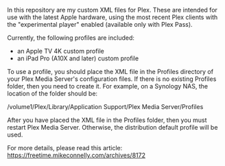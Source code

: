 In this repository are my custom XML files for Plex. These are intended for use with the latest Apple hardware, using the most recent Plex clients with the "experimental player" enabled (available only with Plex Pass).

Currently, the following profiles are included:

* an Apple TV 4K custom profile
* an iPad Pro (A10X and later) custom profile

To use a profile, you should place the XML file in the Profiles directory of your Plex Media Server's configuration files. If there is no existing Profiles folder, then you need to create it. For example, on a Synology NAS, the location of the folder should be: 

/volume1/Plex/Library/Application Support/Plex Media Server/Profiles

After you have placed the XML file in the Profiles folder, then you must restart Plex Media Server. Otherwise, the distribution default profile will be used. 

For more details, please read this article: 
https://freetime.mikeconnelly.com/archives/8172
